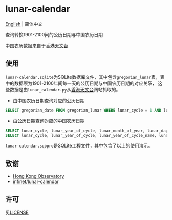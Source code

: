 # lunar-calendar
[English](./README.md) | 简体中文

查询转换1901-2100间的公历日期与中国农历日期

中国农历数据来自于[香港天文台][1]

## 使用
`lunar-calendar.sqlite`为SQLite数据库文件，其中包含`gregorian_lunar`表，表中的数据项为1901-2100年间每一天的公历日期与中国农历日期的对应关系，
这些数据是由`lunar_calendar.py`从[香港天文台][1]网站抓取的。

- 由中国农历日期查询对应的公历日期
```sql
SELECT gregorian_date FROM gregorian_lunar WHERE lunar_cycle = 1 AND lunar_year_of_cycle = 37 AND lunar_month_of_year = 10 AND lunar_day_of_month = 20;
```
- 由公历日期查询对应的中国农历日期
```sql
SELECT lunar_cycle, lunar_year_of_cycle, lunar_month_of_year, lunar_day_of_month FROM gregorian_lunar WHERE gregorian_date = '2020-07-13';
SELECT lunar_cycle, lunar_year_of_cycle, lunar_year_of_cycle_name, lunar_month_of_year, lunar_month_of_year_name, lunar_day_of_month, lunar_day_of_month_name FROM gregorian_lunar_view WHERE gregorian_date = '2020-07-13';
```

`lunar-calendar.sqbpro`是SQLite工程文件，其中包含了以上的使用演示。

## 致谢
- [Hong Kong Observatory][1]
- [infinet/lunar-calendar](https://github.com/infinet/lunar-calendar)

## 许可
见[LICENSE](./LICENSE)

[1]: https://www.hko.gov.hk/tc/gts/time/conversion1_text.htm#
